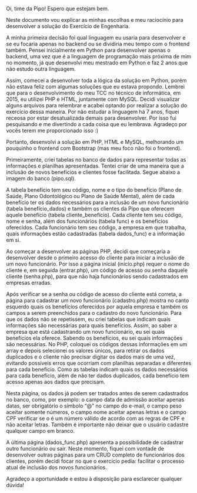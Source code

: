 Oi, time da Pipo! Espero que estejam bem.

Neste documento vou explicar as minhas escolhas e meu raciocínio para desenvolver a solução do Exercício de Engenharia.

A minha primeira decisão foi qual linguagem eu usaria para desenvolver e se eu focaria apenas no backend ou se dividiria meu tempo com o frontend também. Pensei inicialmente em Python para desenvolver apenas o backend, uma vez que é a linguagem de programação mais próxima de mim no momento, já que desenvolvi meu mestrado em Python e faz 2 anos que não estudo outra linguagem.

Assim, comecei a desenvolver toda a lógica da solução em Python, porém não estava feliz com algumas soluções que eu estava propondo. Lembrei que para o desenvolvimento do meu TCC no técnico de informática, em 2015, eu utilizei PHP e HTML, juntamente com MySQL. Decidi visualizar alguns arquivos para relembrar e acabei optando por realizar a solução do exercício dessa maneira. Por não estudar a linguagem há 7 anos, fiquei receosa por estar desatualizada demais para desenvolver. Por isso fui pesquisando e me divertindo a cada coisa que eu lembrava. Agradeço por vocês terem me proporcionado isso :)

Portanto, desenvolvi a solução em PHP, HTML e MySQL, melhorando um pouquinho o frontend com Bootstrap (mas meu foco não foi o frontend).

Primeiramente, criei tabelas no banco de dados para representar todas as informações e planilhas apresentadas. Tentei criar de uma maneira que a inclusão de novos benefícios e clientes fosse facilitada. Segue abaixo a imagem do banco (pipo.sql).

A tabela benefício tem seu código, nome e o tipo do benefício (Plano de Saúde, Plano Odontológico ou Plano de Saúde Mental), além de cada benefício ter os dados necessários para a inclusão de um novo funcionário (tabela benefício_dados) e também  os clientes da Pipo que oferecem aquele benefício (tabela cliente_benefício). Cada cliente tem seu código, nome e senha, além dos funcionários (tabela func) e os benefícios oferecidos. Cada funcionário tem seu código, a empresa em que trabalha, quais informações estão cadastradas (tabela dados_func) e a informação em si.

Ao começar a desenvolver as páginas PHP, decidi que começaria a desenvolver desde o primeiro acesso do cliente para iniciar a inclusão de um novo funcionário. Por isso a página inicial (inicio.php) requer o nome do cliente e, em seguida (entrar.php), um código de acesso ou senha daquele cliente (senha.php), para que não haja funcionários sendo cadastrados em empresas erradas.

Após verificar se a senha ou código de acesso do cliente está correta, a página para cadastrar um novo funcionário (cadastro.php) mostra no canto esquerdo quais os benefícios oferecidos por aquela empresa e também os campos a serem preenchidos para o cadastro do novo funcionário.
Para que os dados não se repetissem, eu criei tabelas que indicam quais informações são necessárias para quais benefícios. Assim, ao saber a empresa que está cadastrando um novo funcionário, eu sei quais benefícios ela oferece. Sabendo os benefícios, eu sei quais informações são necessárias. No PHP, coloquei os códigos dessas informações em um array e depois selecionei os valores únicos, para retirar os dados duplicados e o cliente não precisar digitar os dados mais de uma vez, evitando possíveis erros que ocorriam com planilhas separadas e diferentes para cada benefício.
Como as tabelas indicam quais os dados necessários para cada benefício, além de não ter dados duplicados, cada benefício tem acesso apenas aos dados que precisam.

Nesta página, os dados já podem ser tratados antes de serem cadastrados no banco, como, por exemplo: o campo data de admissão aceitar apenas datas, ser obrigatório o símbolo “@” no campo do e-mail, o campo peso aceitar somente números, o campo nome aceitar apenas letras e o campo CPF verificar se o é um número válido de acordo com as regras de CPF e não aceitar letras. Também é importante não deixar que o usuário cadastre qualquer campo em branco.

A última página (dados_func.php) apresenta a possibilidade de cadastrar outro funcionário ou sair. Neste momento, fiquei com vontade de desenvolver outras páginas para um CRUD completo de funcionários dos clientes, porém decidi focar no que o exercício pedia: facilitar o processo atual de inclusão dos novos funcionários.

Agradeço a oportunidade e estou à disposição para esclarecer qualquer dúvida!
